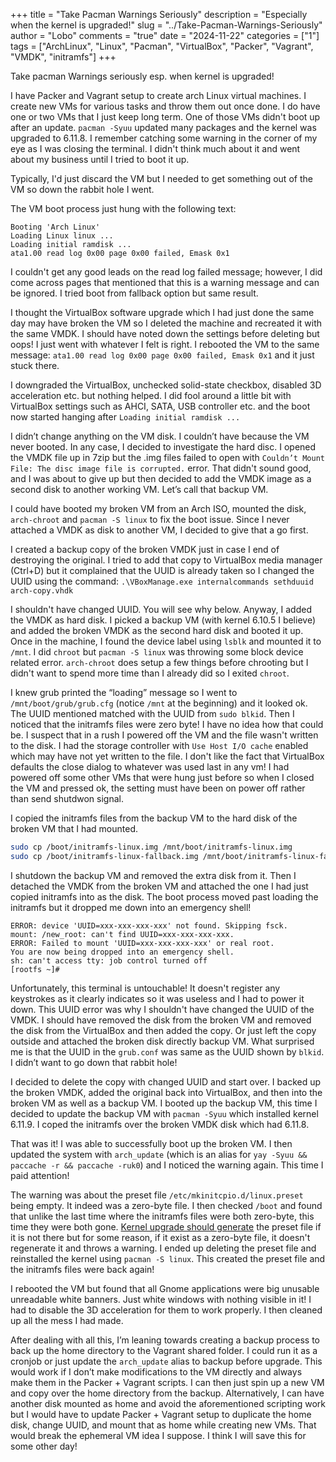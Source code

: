 +++
title = "Take Pacman Warnings Seriously"
description = "Especially when the kernel is upgraded!"
slug = "../Take-Pacman-Warnings-Seriously"
author = "Lobo"
comments = "true"
date = "2024-11-22"
categories = ["1"]
tags = ["ArchLinux", "Linux", "Pacman", "VirtualBox", "Packer", "Vagrant", "VMDK", "initramfs"]
+++

Take pacman Warnings seriously esp. when kernel is upgraded!

I have Packer and Vagrant setup to create arch Linux virtual machines. I create new VMs for various tasks and throw them out once done. I do have one or two VMs that I just keep long term. One of those VMs didn't boot up after an update. `pacman -Syuu` updated many packages and the kernel was upgraded to 6.11.8. I remember catching some warning in the corner of my eye as I was closing the terminal. I didn't think much about it and went about my business until I tried to boot it up.

Typically, I'd just discard the VM but I needed to get something out of the VM so down the rabbit hole I went.

The VM boot process just hung with the following text:

```text
Booting 'Arch Linux'
Loading Linux linux ...
Loading initial ramdisk ...
ata1.00 read log 0x00 page 0x00 failed, Emask 0x1
```

I couldn't get any good leads on the read log failed message; however, I did come across pages that mentioned that this is a warning message and can be ignored. I tried boot from fallback option but same result.

I thought the VirtualBox software upgrade which I had just done the same day may have broken the VM so I deleted the machine and recreated it with the same VMDK. I should have noted down the settings before deleting but oops! I just went with whatever I felt is right.  I rebooted the VM to the same message: `ata1.00 read log 0x00 page 0x00 failed, Emask 0x1` and it just stuck there.

I downgraded the VirtualBox, unchecked solid-state checkbox, disabled 3D acceleration etc. but nothing helped.  I did fool around a little bit with VirtualBox settings such as AHCI, SATA, USB controller etc. and the boot now started hanging after `Loading initial ramdisk ...`

I didn’t change anything on the VM disk. I couldn’t have because the VM never booted. In any case, I decided to investigate the hard disc. I opened the VMDK file up in 7zip but the .img files failed to open with `Couldn’t Mount File: The disc image file is corrupted.` error. That didn't sound good, and I was about to give up but then decided to add the VMDK image as a second disk to another working VM. Let’s call that backup VM.

I could have booted my broken VM from an Arch ISO, mounted the disk, `arch-chroot` and `pacman -S linux` to fix the boot issue. Since I never attached a VMDK as disk to another VM, I decided to give that a go first.

I created a backup copy of the broken VMDK just in case I end of destroying the original. I tried to add that copy to VirtualBox media manager (Ctrl+D) but it complained that the UUID is already taken so I changed the UUID using the command: `.\VBoxManage.exe internalcommands sethduuid arch-copy.vhdk`

I shouldn't have changed UUID. You will see why below. Anyway, I added the VMDK as hard disk. I picked a backup VM (with kernel 6.10.5 I believe) and added the broken VMDK as the second hard disk and booted it up. Once in the machine, I found the device label using `lsblk` and mounted it to `/mnt`. I did `chroot` but `pacman -S linux` was throwing some block device related error. `arch-chroot` does setup a few things before chrooting but I didn't want to spend more time than I already did so I exited `chroot`.

I knew grub printed the “loading” message so I went to `/mnt/boot/grub/grub.cfg` (notice `/mnt` at the beginning) and it looked ok. The UUID mentioned matched with the UUID from `sudo blkid`. Then I noticed that the initramfs files were zero byte! I have no idea how that could be. I suspect that in a rush I powered off the VM and the file wasn't written to the disk. I had the storage controller with `Use Host I/O cache` enabled which may have not yet written to the file. I don't like the fact that VirtualBox defaults the close dialog to whatever was used last in any vm! I had powered off some other VMs that were hung just before so when I closed the VM and pressed ok, the setting must have been on power off rather than send shutdwon signal.

I copied the initramfs files from the backup VM to the hard disk of the broken VM that I had mounted.

```bash
sudo cp /boot/initramfs-linux.img /mnt/boot/initramfs-linux.img
sudo cp /boot/initramfs-linux-fallback.img /mnt/boot/initramfs-linux-fallback.img
```

I shutdown the backup VM and removed the extra disk from it. Then I detached the VMDK from the broken VM and attached the one I had just copied initramfs into as the disk. The boot process moved past loading the initramfs but it dropped me down into an emergency shell!

```text
ERROR: device 'UUID=xxx-xxx-xxx-xxx' not found. Skipping fsck.
mount: /new_root: can't find UUID=xxx-xxx-xxx-xxx.
ERROR: Failed to mount 'UUID=xxx-xxx-xxx-xxx' or real root.
You are now being dropped into an emergency shell.
sh: can't access tty: job control turned off
[rootfs ~]#
```

Unfortunately, this terminal is untouchable! It doesn't register any keystrokes as it clearly indicates so it was useless and I had to power it down. This UUID error was why I shouldn't have changed the UUID of the VMDK. I should have removed the disk from the broken VM and removed the disk from the VirtualBox and then added the copy. Or just left the copy outside and attached the broken disk directly backup VM. What surprised me is that the UUID in the `grub.conf` was same as the UUID shown by `blkid`. I didn’t want to go down that rabbit hole!

I decided to delete the copy with changed UUID and start over. I backed up the broken VMDK, added the original back into VirtualBox, and then into the broken VM as well as a backup VM. I booted up the backup VM, this time I decided to update the backup VM with `pacman -Syuu` which installed kernel 6.11.9. I coped the initramfs over the broken VMDK disk which had 6.11.8.

That was it! I was able to successfully boot up the broken VM. I then updated the system with `arch_update` (which is an alias for `yay -Syuu && paccache -r && paccache -ruk0`) and I noticed the warning again. This time I paid attention!

The warning was about the preset file `/etc/mkinitcpio.d/linux.preset` being empty. It indeed was a zero-byte file.  I then checked `/boot` and found that unlike the last time where the initramfs files were both zero-byte, this time they were both gone. [Kernel upgrade should generate](https://wiki.archlinux.org/title/Mkinitcpio#Automated_generation) the preset file if it is not there but for some reason, if it exist as a zero-byte file, it doesn't regenerate it and throws a warning. I ended up deleting the preset file and reinstalled the kernel using `pacman -S linux`. This created the preset file and the initramfs files were back again!

I rebooted the VM but found that all Gnome applications were big unusable unreadable white banners. Just white windows with nothing visible in it! I had to disable the 3D acceleration for them to work properly. I then cleaned up all the mess I had made.

After dealing with all this, I’m leaning towards creating a backup process to back up the home directory to the Vagrant shared folder. I could run it as a cronjob or just update the `arch_update` alias to backup before upgrade. This would work if I don’t make modifications to the VM directly and always make them in the Packer + Vagrant scripts. I can then just spin up a new VM and copy over the home directory from the backup. Alternatively, I can have another disk mounted as home and avoid the aforementioned scripting work but I would have to update Packer + Vagrant setup to duplicate the home disk, change UUID, and mount that as home while creating new VMs. That would break the ephemeral VM idea I suppose. I think I will save this for some other day!

